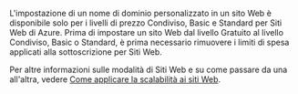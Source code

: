 L'impostazione di un nome di dominio personalizzato in un sito Web è disponibile solo per i livelli di prezzo Condiviso, Basic e Standard per Siti Web di Azure. Prima di impostare un sito Web dal livello Gratuito al livello Condiviso, Basic o Standard, è prima necessario rimuovere i limiti di spesa applicati alla sottoscrizione per Siti Web.

Per altre informazioni sulle modalità di Siti Web e su come passare da una all'altra, vedere [Come applicare la scalabilità ai siti Web][Come applicare la scalabilità ai siti Web].

  [Come applicare la scalabilità ai siti Web]: /it-it/documentation/articles/web-sites-scale/
